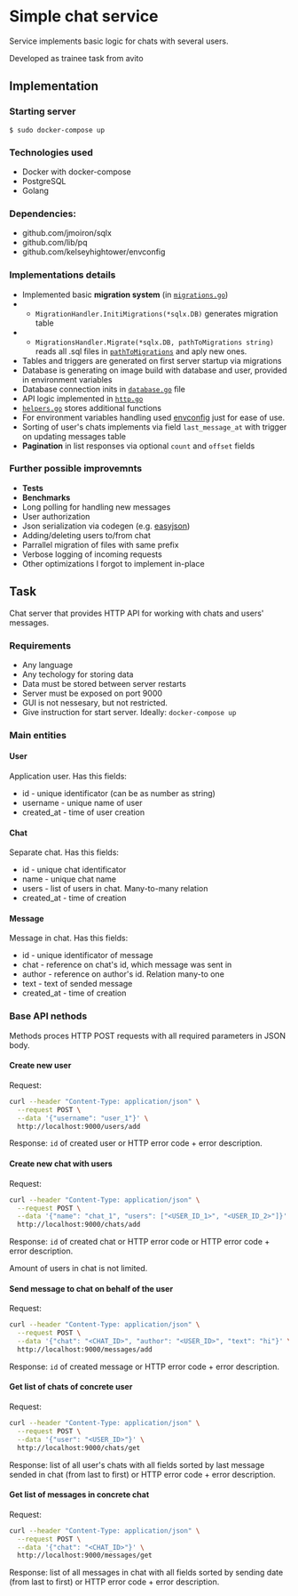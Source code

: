 # Simple chat service

Service implements basic logic for chats with several users.

Developed as trainee task from avito

## Implementation

### Starting server

```shell
$ sudo docker-compose up
```

### Technologies used 

* Docker with docker-compose
* PostgreSQL
* Golang

### Dependencies:

* github.com/jmoiron/sqlx
* github.com/lib/pq
* github.com/kelseyhightower/envconfig

### Implementations details

* Implemented basic **migration system** (in [`migrations.go`](src/migrations.go))
* * `MigrationHandler.InitiMigrations(*sqlx.DB)` generates migration table
* * `MigrationsHandler.Migrate(*sqlx.DB, pathToMigrations string)` reads all .sql files in [`pathToMigrations`](src/migrations/) and aply new ones.
* Tables and triggers are generated on first server startup via migrations
* Database is generating on image build with database and user, provided in environment variables
* Database connection inits in [`database.go`](src/database.go) file
* API logic implemented in [`http.go`](src/http.go)
* [`helpers.go`](src/helpers.go) stores additional functions
* For environment variables handling used [envconfig](https://github.com/kelseyhightower/envconfig) just for ease of use.
* Sorting of user's chats implements via field `last_message_at` with trigger on updating messages table
* **Pagination** in list responses via optional `count` and `offset` fields

### Further possible improvemnts

* **Tests**
* **Benchmarks**
* Long polling for handling new messages
* User authorization
* Json serialization via codegen (e.g. [easyjson](https://github.com/mailru/easyjson))
* Adding/deleting users to/from chat
* Parrallel migration of files with same prefix
* Verbose logging of incoming requests
* Other optimizations I forgot to implement in-place

## Task
Chat server that provides HTTP API for working with chats and users' messages.

### Requirements
* Any language
* Any techology for storing data
* Data must be stored between server restarts
* Server must be exposed on port 9000
* GUI is not nessesary, but not restricted.
* Give instruction for start server. Ideally: `docker-compose up`

### Main entities

#### User

Application user. Has this fields:

* id - unique identificator (can be as number as string)
* username - unique name of user
* created_at - time of user creation

#### Chat

Separate chat. Has this fields:

* id - unique chat identificator
* name - unique chat name
* users - list of users in chat. Many-to-many relation
* created_at - time of creation

#### Message

Message in chat. Has this fields:

* id - unique identificator of message
* chat - reference on chat's id, which message was sent in
* author - reference on author's id. Relation many-to one
* text - text of sended message
* created_at - time of creation

### Base API nethods

Methods proces HTTP POST requests with all required parameters in JSON body.

#### Create new user

Request:

```bash
curl --header "Content-Type: application/json" \
  --request POST \
  --data '{"username": "user_1"}' \
  http://localhost:9000/users/add
```

Response: `id` of created user or HTTP error code + error description.

#### Create new chat with users

Request:

```bash
curl --header "Content-Type: application/json" \
  --request POST \
  --data '{"name": "chat_1", "users": ["<USER_ID_1>", "<USER_ID_2>"]}' \
  http://localhost:9000/chats/add
```

Response: `id` of created chat or HTTP error code or HTTP error code + error description.

Amount of users in chat is not limited.

#### Send message to chat on behalf of the user

Request:

```bash
curl --header "Content-Type: application/json" \
  --request POST \
  --data '{"chat": "<CHAT_ID>", "author": "<USER_ID>", "text": "hi"}' \
  http://localhost:9000/messages/add
```

Response: `id` of created message or HTTP error code + error description.

#### Get list of chats of concrete user

Request:

```bash
curl --header "Content-Type: application/json" \
  --request POST \
  --data '{"user": "<USER_ID>"}' \
  http://localhost:9000/chats/get
```

Response: list of all user's chats with all fields sorted by last message sended in chat (from last to first) or HTTP error code + error description.

#### Get list of messages in concrete chat

Request:

```bash
curl --header "Content-Type: application/json" \
  --request POST \
  --data '{"chat": "<CHAT_ID>"}' \
  http://localhost:9000/messages/get
```

Response: list of all messages in chat with all fields sorted by sending date (from last to first) or HTTP error code + error description.
